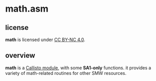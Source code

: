 # math.asm

## license

**math** is licensed under [CC BY-NC 4.0](https://creativecommons.org/licenses/by-nc/4.0/). 

## overview

**math** is a [Callisto module](https://github.com/Underrout/callisto), with some **SA1-only** functions. it provides a variety of math-related routines for other SMW resources.